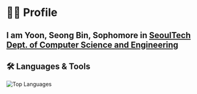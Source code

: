 # 👨‍💻 Profile

## I am Yoon, Seong Bin, Sophomore in [SeoulTech](https://seoultech.ac.kr) [Dept. of Computer Science and Engineering](https://computer.seoultech.ac.kr/)

## 🛠️ Languages & Tools

![Top Languages](https://github-readme-stats.vercel.app/api/top-langs/?username=beeean17&layout=compact&theme=vue-dark&hide_border=true)

